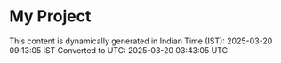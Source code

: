 # My Project

This content is dynamically generated in Indian Time (IST): 2025-03-20 09:13:05 IST
Converted to UTC: 2025-03-20 03:43:05 UTC
